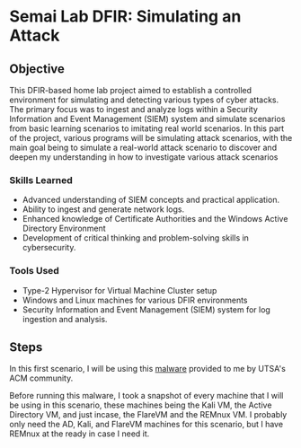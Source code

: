 # Semai Lab DFIR: Simulating an Attack

## Objective

This DFIR-based home lab project aimed to establish a controlled environment for simulating and detecting various types of cyber attacks. The primary focus was to ingest and analyze logs within a Security Information and Event Management (SIEM) system and simulate scenarios from basic learning scenarios to imitating real world scenarios. In this part of the project, various programs will be simulating attack scenarios, with the main goal being to simulate a real-world attack scenario to discover and deepen my understanding in how to investigate various attack scenarios

### Skills Learned

- Advanced understanding of SIEM concepts and practical application.
- Ability to ingest and generate network logs.
- Enhanced knowledge of Certificate Authorities and the Windows Active Directory Environment
- Development of critical thinking and problem-solving skills in cybersecurity.

### Tools Used
- Type-2 Hypervisor for Virtual Machine Cluster setup
- Windows and Linux machines for various DFIR environments
- Security Information and Event Management (SIEM) system for log ingestion and analysis.



## Steps
In this first scenario, I will be using this [malware](https://github.com/k-perrino/malware-workshop-acm-w) provided to me by UTSA's ACM community.

Before running this malware, I took a snapshot of every machine that I will be using in this scenario, these machines being the Kali VM, the Active Directory VM, and just incase, the FlareVM and the REMnux VM. I probably only need the AD, Kali, and FlareVM machines for this scenario, but I have REMnux at the ready in case I need it.


